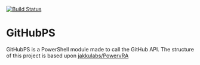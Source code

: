[![Build Status](https://dev.azure.com/EwanNoble/GitHubPS/_apis/build/status/EwanNoble.GitHubPS)](https://dev.azure.com/EwanNoble/GitHubPS/_build/latest?definitionId=1)

# GitHubPS

GitHubPS is a PowerShell module made to call the GitHub API.
The structure of this project is based upon [jakkulabs/PowervRA](https://github.com/jakkulabs/PowervRA)
